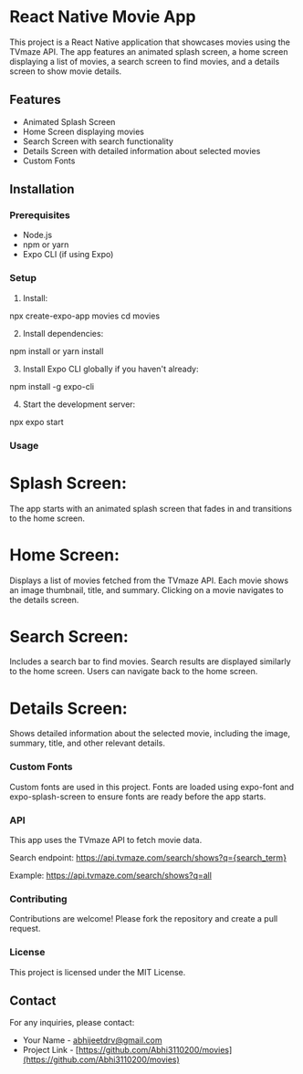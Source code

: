 # React Native Movie App

This project is a React Native application that showcases movies using the TVmaze API. The app features an animated splash screen, a home screen displaying a list of movies, a search screen to find movies, and a details screen to show movie details.

## Features

- Animated Splash Screen
- Home Screen displaying movies
- Search Screen with search functionality
- Details Screen with detailed information about selected movies
- Custom Fonts

## Installation

### Prerequisites

- Node.js
- npm or yarn
- Expo CLI (if using Expo)

### Setup

1. Install: 

npx create-expo-app movies
cd movies

2. Install dependencies:

npm install
or
yarn install

3. Install Expo CLI globally if you haven't already:

npm install -g expo-cli

4. Start the development server:

npx expo start

### Usage

# Splash Screen: 
The app starts with an animated splash screen that fades in and transitions to the home screen.

# Home Screen: 
Displays a list of movies fetched from the TVmaze API. Each movie shows an image thumbnail, title, and summary. Clicking on a movie navigates to the details screen.

# Search Screen: 
Includes a search bar to find movies. Search results are displayed similarly to the home screen. Users can navigate back to the home screen.

# Details Screen: 
Shows detailed information about the selected movie, including the image, summary, title, and other relevant details.

### Custom Fonts

Custom fonts are used in this project. Fonts are loaded using expo-font and expo-splash-screen to ensure fonts are ready before the app starts.

### API

This app uses the TVmaze API to fetch movie data.

Search endpoint: https://api.tvmaze.com/search/shows?q={search_term}

Example: https://api.tvmaze.com/search/shows?q=all

### Contributing

Contributions are welcome! Please fork the repository and create a pull request.

### License

This project is licensed under the MIT License.


## Contact

For any inquiries, please contact:

- Your Name - [abhijeetdrv@gmail.com](mailto:abhijeetdrv@gmail.com)
- Project Link - [https://github.com/Abhi3110200/movies](https://github.com/Abhi3110200/movies)

